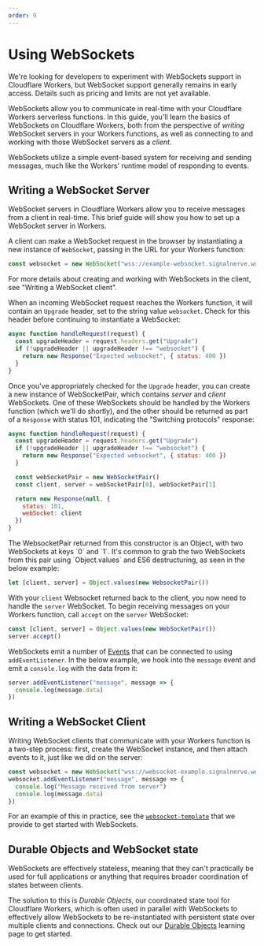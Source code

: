 ```yaml
---
order: 9
---
```


# Using WebSockets

<Aside type="warning">

We're looking for developers to experiment with WebSockets support in Cloudflare Workers, but WebSocket support generally remains in early access. Details such as pricing and limits are not yet available.

</Aside>

WebSockets allow you to communicate in real-time with your Cloudflare Workers serverless functions. In this guide, you'll learn the basics of WebSockets on Cloudflare Workers, both from the perspective of _writing_ WebSocket servers in your Workers functions, as well as connecting to and working with those WebSocket servers as a _client_.

<Aside>WebSockets utilize a simple event-based system for receiving and sending messages, much like the Workers' runtime model of responding to events.</Aside>

## Writing a WebSocket Server

WebSocket servers in Cloudflare Workers allow you to receive messages from a client in real-time. This brief guide will show you how to set up a WebSocket server in Workers.

A client can make a WebSocket request in the browser by instantiating a new instance of `WebSocket`, passing in the URL for your Workers function:

```js
const websocket = new WebSocket("wss://example-websocket.signalnerve.workers.dev)
```

<Aside>
For more details about creating and working with WebSockets in the client, see "Writing a WebSocket client".
</Aside>

When an incoming WebSocket request reaches the Workers function, it will contain an `Upgrade` header, set to the string value `websocket`. Check for this header before continuing to instantiate a WebSocket:

```js
async function handleRequest(request) {
  const upgradeHeader = request.headers.get("Upgrade")
  if (!upgradeHeader || upgradeHeader !== "websocket") {
    return new Response("Expected websocket", { status: 400 })
  }
}
```

Once you've appropriately checked for the `Upgrade` header, you can create a new instance of WebSocketPair, which contains _server_ and _client_ WebSockets. One of these WebSockets should be handled by the Workers function (which we'll do shortly), and the other should be returned as part of a `Response` with status 101, indicating the "Switching protocols" response:

```js
async function handleRequest(request) {
  const upgradeHeader = request.headers.get("Upgrade")
  if (!upgradeHeader || upgradeHeader !== "websocket") {
    return new Response("Expected websocket", { status: 400 })
  }

  const webSocketPair = new WebSocketPair()
  const client, server = webSocketPair[0], webSocketPair[1]

  return new Response(null, {
    status: 101,
    webSocket: client
  })
}
```

<Aside>
The WebsocketPair returned from this constructor is an Object, with two WebSockets at keys `0` and `1`. It's common to grab the two WebSockets from this pair using `Object.values` and ES6 destructuring, as seen in the below example:

```js
let [client, server] = Object.values(new WebsocketPair())
```
</Aside>

With your `client` Websocket returned back to the client, you now need to handle the `server` WebSocket. To begin receiving messages on your Workers function, call `accept` on the `server` WebSocket:

```js
const [client, server] = Object.values(new WebSocketPair())
server.accept()
```

WebSockets emit a number of [Events](/workers/runtime-apis/websockets#events) that can be connected to using `addEventListener`. In the below example, we hook into the `message` event and emit a `console.log` with the data from it:

```js
server.addEventListener("message", message => {
  console.log(message.data)
})
```

## Writing a WebSocket Client

Writing WebSocket clients that communicate with your Workers function is a two-step process: first, create the WebSocket instance, and then attach events to it, just like we did on the server:

```js
const websocket = new WebSocket("wss://websocket-example.signalnerve.workers.dev)
websocket.addEventListener("message", message => {
  console.log("Message received from server")
  console.log(message.data)
})
```

For an example of this in practice, see the [`websocket-template`](https://github.com/cloudflare/websocket-template) that we provide to get started with WebSockets. 

## Durable Objects and WebSocket state

WebSockets are effectively stateless, meaning that they can't practically be used for full applications or anything that requires broader coordination of states between clients. 

The solution to this is _Durable Objects_, our coordinated state tool for Cloudflare Workers, which is often used in parallel with WebSockets to effectively allow WebSockets to be re-instantiated with persistent state over multiple clients and connections. Check out our [Durable Objects](/learning/using-durable-objects) learning page to get started.